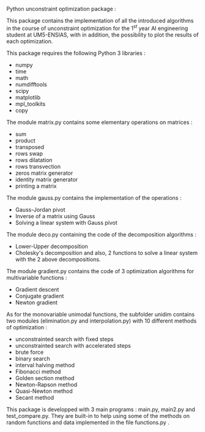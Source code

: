 Python unconstraint optimization package :

This package contains the implementation of all the introduced algorithms in the course of unconstraint optimization for the $1^{st}$ year AI engineering student at UM5-ENSIAS, with in addition, the possibility to plot the results of each optimization.

This package requires the following Python 3 libraries :
- numpy
- time
- math
- numdifftools
- scipy
- matplotlib
- mpl_toolkits 
- copy

The module matrix.py contains some elementary operations on matrices :
- sum
- product
- transposed
- rows swap
- rows dilatation
- rows transvection
- zeros matrix generator
- identity matrix generator
- printing a matrix

The module gauss.py contains the implementation of the operations :
- Gauss-Jordan pivot
- Inverse of a matrix using Gauss
- Solving a linear system with Gauss pivot

The module deco.py containing the code of the decomposition algorithms :
- Lower-Upper decomposition
- Cholesky's decomposition
and also, 2 functions to solve a linear system with the 2 above decompositions.

The module gradient.py contains the code of 3 optimization algorithms for multivariable functions :
- Gradient descent
- Conjugate gradient
- Newton gradient

As for the monovariable unimodal functions, the subfolder unidim contains two modules (elimination.py and interpolation.py) with 10 different methods of optimization :
- unconstrainted search with fixed steps
- unconstrainted search with accelerated steps
- brute force 
- binary search
- interval halving method
- Fibonacci method
- Golden section method
- Newton-Rapson method
- Quasi-Newton method
- Secant method

This package is developped with 3 main programs : main.py, main2.py and test_compare.py. They are built-in to help using some of the methods on random functions and data implemented in the file functions.py .